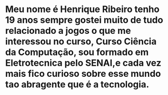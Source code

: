 
<html lang="pt-br">
<head>
    <meta charset="UTF-8">
    <meta name="viewport" content="width=device-width, initial-scale=1.0">
    <meta http-equiv="X-UA-Compatible" content="ie=edge">
    <title>Um pouco sobre Henrique</title>
</head>
<body>
    <h1>Meu nome é Henrique Ribeiro tenho 19 anos sempre gostei muito de tudo relacionado a jogos o que me interessou no curso, Curso Ciência da Computação, sou formado em Eletrotecnica pelo SENAI,e cada vez mais fico curioso sobre esse mundo tao abragente que é a tecnologia.</h1>
</body>
</html>
